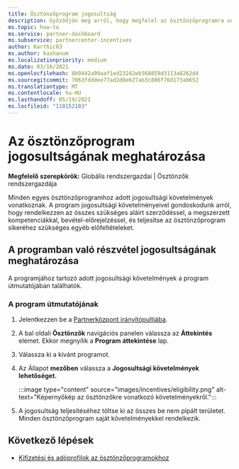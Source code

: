 ```yaml
---
title: Ösztönzőprogram jogosultság
description: Győződjön meg arról, hogy megfelel az ösztönzőprogramra vonatkozó jogosultsági követelményeknek. Ez a folyamat magában foglalja a jogosultság ellenőrzését a program útmutatójában.
ms.topic: how-to
ms.service: partner-dashboard
ms.subservice: partnercenter-incentives
author: Karthic83
ms.author: kashanum
ms.localizationpriority: medium
ms.date: 03/16/2021
ms.openlocfilehash: 8b9442a99aaf1ed23242eb568859d3113a8262d4
ms.sourcegitcommit: 7063fdddee77ad2d8e627ab3c806f76d173ab652
ms.translationtype: MT
ms.contentlocale: hu-HU
ms.lasthandoff: 05/19/2021
ms.locfileid: "110152103"
---
```

# <a name="determine-your-incentives-program-eligibility"></a>Az ösztönzőprogram jogosultságának meghatározása

**Megfelelő szerepkörök:** Globális rendszergazdai | Ösztönzők rendszergazdája

Minden egyes ösztönzőprogramhoz adott jogosultsági követelmények vonatkoznak. A program jogosultsági követelményeivel gondoskodunk arról, hogy rendelkezzen az összes szükséges aláírt szerződéssel, a megszerzett kompetenciákkal, bevétel-előrejelzéssel, és teljesítse az ösztönzőprogram sikeréhez szükséges egyéb előfeltételeket.

## <a name="determining-your-program-eligibility"></a>A programban való részvétel jogosultságának meghatározása

A programjához tartozó adott jogosultsági követelmények a program útmutatójában találhatók. 

### <a name="to-see-your-program-guide"></a>A program útmutatójának

1. Jelentkezzen be a [Partnerközpont irányítópultjába](https://partner.microsoft.com/dashboard/).

2. A bal oldali **Ösztönzők** navigációs panelen válassza az **Áttekintés** elemet. Ekkor megnyílik a **Program áttekintése** lap.

3. Válassza ki a kívánt programot.

4. Az Állapot **mezőben** válassza a **Jogosultsági követelmények lehetőséget.**

   :::image type="content" source="images/incentives/eligibility.png" alt-text="Képernyőkép az ösztönzőkre vonatkozó követelményekről.":::

5. A jogosultság teljesítéséhez töltse ki az összes be nem pipált területet. Minden ösztönzőprogram saját követelményekkel rendelkezik.

## <a name="next-steps"></a>Következő lépések

- [Kifizetési és adóprofilok az ösztönzőprogramokhoz](incentives-create-and-manage-your-payout-and-tax-profiles.md)
